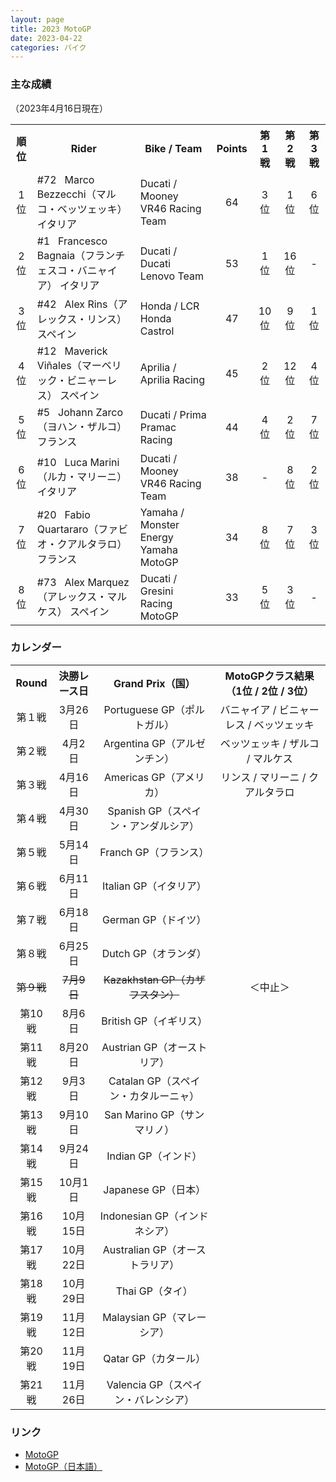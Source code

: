 ```yaml
---
layout: page
title: 2023 MotoGP
date: 2023-04-22
categories: バイク
---
```


### 主な成績
（2023年4月16日現在）

<table class="table table-bordered table-striped">
  <tr align="center">
    <th>順位</th>
    <th>Rider</th>
    <th>Bike / Team</th>
    <th>Points</th>
    <th>第1戦</th>
    <th>第2戦</th>
    <th>第3戦</th>
  </tr>
  <tr align="center">
    <td>1位</td>
    <td align="left">#72 &nbsp; Marco Bezzecchi（マルコ・ベッツェッキ） イタリア <a href="https://www.motogp.com/ja/riders/profile/Marco+Bezzecchi"><i class="fa-solid fa-arrow-up-right-from-square"></i></a></td>
    <td align="left">Ducati / Mooney VR46 Racing Team</td>
    <td>64</td>
    <td>3位</td>
    <td>1位</td>
    <td>6位</td>
  </tr>
  <tr align="center">
    <td>2位</td>
    <td align="left">#1 &nbsp; Francesco Bagnaia（フランチェスコ・バニャイア） イタリア <a href="https://www.motogp.com/ja/riders/profile/Francesco+Bagnaia"><i class="fa-solid fa-arrow-up-right-from-square"></i></a></td>
    <td align="left">Ducati / Ducati Lenovo Team</td>
    <td>53</td>
    <td>1位</td>
    <td>16位</td>
    <td>-</td>
  </tr>
  <tr align="center">
    <td>3位</td>
    <td align="left">#42 &nbsp; Alex Rins（アレックス・リンス） スペイン <a href="https://www.motogp.com/ja/riders/profile/Alex+Rins"><i class="fa-solid fa-arrow-up-right-from-square"></i></a></td>
    <td align="left">Honda / LCR Honda Castrol</td>
    <td>47</td>
    <td>10位</td>
    <td>9位</td>
    <td>1位</td>
  </tr>
  <tr align="center">
    <td>4位</td>
    <td align="left">#12 &nbsp; Maverick Viñales（マーベリック・ビニャーレス） スペイン <a href="https://www.motogp.com/ja/riders/profile/Maverick+Viñales"><i class="fa-solid fa-arrow-up-right-from-square"></i></a></td>
    <td align="left">Aprilia / Aprilia Racing</td>
    <td>45</td>
    <td>2位</td>
    <td>12位</td>
    <td>4位</td>
  </tr>
  <tr align="center">
    <td>5位</td>
    <td align="left">#5 &nbsp; Johann Zarco（ヨハン・ザルコ） フランス <a href="https://www.motogp.com/ja/riders/profile/Johann+Zarco"><i class="fa-solid fa-arrow-up-right-from-square"></i></a></td>
    <td align="left">Ducati / Prima Pramac Racing</td>
    <td>44</td>
    <td>4位</td>
    <td>2位</td>
    <td>7位</td>
  </tr>
  <tr align="center">
    <td>6位</td>
    <td align="left">#10 &nbsp; Luca Marini（ルカ・マリーニ） イタリア <a href="https://www.motogp.com/ja/riders/profile/Luca+Marini"><i class="fa-solid fa-arrow-up-right-from-square"></i></a></td>
    <td align="left">Ducati / Mooney VR46 Racing Team</td>
    <td>38</td>
    <td>-</td>
    <td>8位</td>
    <td>2位</td>
  </tr>
  <tr align="center">
    <td>7位</td>
    <td align="left">#20 &nbsp; Fabio Quartararo（ファビオ・クアルタラロ） フランス <a href="https://www.motogp.com/ja/riders/profile/Fabio+Quartararo"><i class="fa-solid fa-arrow-up-right-from-square"></i></a></td>
    <td align="left">Yamaha / Monster Energy Yamaha MotoGP</td>
    <td>34</td>
    <td>8位</td>
    <td>7位</td>
    <td>3位</td>
  </tr>
  <tr align="center">
    <td>8位</td>
    <td align="left">#73 &nbsp; Alex Marquez（アレックス・マルケス） スペイン <a href="https://www.motogp.com/ja/riders/profile/Alex+Marquez"><i class="fa-solid fa-arrow-up-right-from-square"></i></a></td>
    <td align="left">Ducati / Gresini Racing MotoGP</td>
    <td>33</td>
    <td>5位</td>
    <td>3位</td>
    <td>-</td>
  </tr>
</table>

### カレンダー

<table class="table table-bordered table-striped">
  <tr align="center">
    <th>Round</th>
    <th>決勝レース日</th>
    <th>Grand Prix（国）</th>
    <th>MotoGPクラス結果（1位 / 2位 / 3位）</th>
  </tr>
  <tr align="center">
    <td>第１戦</td>
    <td>3月26日</td>
    <td>Portuguese GP（ポルトガル）</td>
    <td>バニャイア / ビニャーレス / ベッツェッキ</td>
  </tr>
  <tr align="center">
    <td>第２戦</td>
    <td>4月2日</td>
    <td>Argentina GP（アルゼンチン）</td>
    <td>ベッツェッキ / ザルコ / マルケス</td>
  </tr>
  <tr align="center">
    <td>第３戦</td>
    <td>4月16日</td>
    <td>Americas GP（アメリカ）</td>
    <td>リンス / マリーニ / クアルタラロ</td>
  </tr>
  <tr align="center">
    <td>第４戦</td>
    <td>4月30日</td>
    <td>Spanish GP（スペイン・アンダルシア）</td>
    <td></td>
  </tr>
  <tr align="center">
    <td>第５戦</td>
    <td>5月14日</td>
    <td>Franch GP（フランス）</td>
    <td></td>
  </tr>
  <tr align="center">
    <td>第６戦</td>
    <td>6月11日</td>
    <td>Italian GP（イタリア）</td>
    <td></td>
  </tr>
  <tr align="center">
    <td>第７戦</td>
    <td>6月18日</td>
    <td>German GP（ドイツ）</td>
    <td></td>
  </tr>
  <tr align="center">
    <td>第８戦</td>
    <td>6月25日</td>
    <td>Dutch GP（オランダ）</td>
    <td></td>
  </tr>
  <tr align="center">
    <td><strike>第９戦</strike></td>
    <td><strike>7月9日</strike></td>
    <td><strike>Kazakhstan GP（カザフスタン）</strike></td>
    <td>＜中止＞</td>
  </tr>
  <tr align="center">
    <td>第10戦</td>
    <td>8月6日</td>
    <td>British GP（イギリス）</td>
    <td></td>
  </tr>
  <tr align="center">
    <td>第11戦</td>
    <td>8月20日</td>
    <td>Austrian GP（オーストリア）</td>
    <td></td>
  </tr>
  <tr align="center">
    <td>第12戦</td>
    <td>9月3日</td>
    <td>Catalan GP（スペイン・カタルーニャ）</td>
    <td></td>
  </tr>
  <tr align="center">
    <td>第13戦</td>
    <td>9月10日</td>
    <td>San Marino GP（サンマリノ）</td>
    <td></td>
  </tr>
  <tr align="center">
    <td>第14戦</td>
    <td>9月24日</td>
    <td>Indian GP（インド）</td>
    <td></td>
  </tr>
  <tr align="center">
    <td>第15戦</td>
    <td>10月1日</td>
    <td>Japanese GP（日本）</td>
    <td></td>
  </tr>
  <tr align="center">
    <td>第16戦</td>
    <td>10月15日</td>
    <td>Indonesian GP（インドネシア）</td>
    <td></td>
  </tr>
  <tr align="center">
    <td>第17戦</td>
    <td>10月22日</td>
    <td>Australian GP（オーストラリア）</td>
    <td></td>
  </tr>
  <tr align="center">
    <td>第18戦</td>
    <td>10月29日</td>
    <td>Thai GP（タイ）</td>
    <td></td>
  </tr>
  <tr align="center">
    <td>第19戦</td>
    <td>11月12日</td>
    <td>Malaysian GP（マレーシア）</td>
    <td></td>
  </tr>
  <tr align="center">
    <td>第20戦</td>
    <td>11月19日</td>
    <td>Qatar GP（カタール）</td>
    <td></td>
  </tr>
  <tr align="center">
    <td>第21戦</td>
    <td>11月26日</td>
    <td>Valencia GP（スペイン・バレンシア）</td>
    <td></td>
  </tr>
</table>

### リンク

- [MotoGP](https://www.motogp.com)
- [MotoGP（日本語）](https://www.motogp.com/ja)
